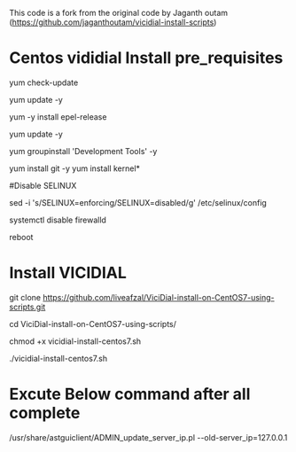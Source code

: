 This code is a fork from the original code by Jaganth outam (https://github.com/jaganthoutam/vicidial-install-scripts)

# Centos vididial Install pre_requisites

yum check-update

yum update -y

yum -y install epel-release

yum update -y

yum groupinstall 'Development Tools' -y

yum install git -y
yum install kernel*

#Disable SELINUX

sed -i 's/SELINUX=enforcing/SELINUX=disabled/g' /etc/selinux/config    

systemctl disable firewalld

reboot


# Install VICIDIAL

git clone https://github.com/liveafzal/ViciDial-install-on-CentOS7-using-scripts.git

cd ViciDial-install-on-CentOS7-using-scripts/

chmod +x vicidial-install-centos7.sh

./vicidial-install-centos7.sh

# Excute Below command after all complete

/usr/share/astguiclient/ADMIN_update_server_ip.pl --old-server_ip=127.0.0.1
